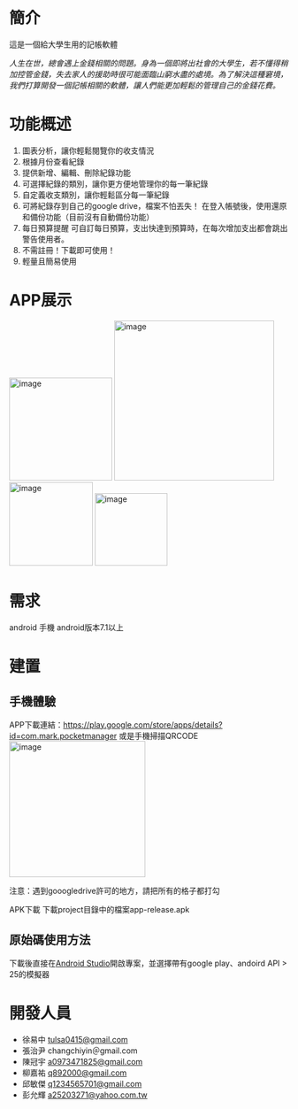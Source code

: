 # 簡介
這是一個給大學生用的記帳軟體

*人生在世，總會遇上金錢相關的問題。身為一個即將出社會的大學生，若不懂得稍加控管金錢，失去家人的援助時很可能面臨山窮水盡的處境。為了解決這種窘境，我們打算開發一個記帳相關的軟體，讓人們能更加輕鬆的管理自己的金錢花費。*

# 功能概述
1. 圖表分析，讓你輕鬆閱覽你的收支情況
2. 根據月份查看紀錄
3. 提供新增、編輯、刪除紀錄功能
4. 可選擇紀錄的類別，讓你更方便地管理你的每一筆紀錄
5. 自定義收支類別，讓你輕鬆區分每一筆紀錄
6. 可將紀錄存到自己的google drive，檔案不怕丟失！
    在登入帳號後，使用還原和備份功能（目前沒有自動備份功能）
4. 每日預算提醒
    可自訂每日預算，支出快達到預算時，在每次增加支出都會跳出警告使用者。
5. 不需註冊！下載即可使用！
6. 輕量且簡易使用

# APP展示
<img width="186" alt="image" src="https://user-images.githubusercontent.com/51476624/150727253-f15521fa-c154-4f1c-bd2a-88541156cc65.png">
<img width="289" alt="image" src="https://user-images.githubusercontent.com/51476624/150727307-57672527-d2a2-4a8f-b6fd-7b4333f33140.png">
<img width="151" alt="image" src="https://user-images.githubusercontent.com/51476624/150727319-56a4e613-b7a9-4243-9553-9b7a6a250a08.png">
<img width="131" alt="image" src="https://user-images.githubusercontent.com/51476624/150727341-aaccc8b0-522f-4a20-a013-7cd06ce1f12d.png">

# 需求
android 手機 
android版本7.1以上

# 建置
## 手機體驗
APP下載連結：https://play.google.com/store/apps/details?id=com.mark.pocketmanager
或是手機掃描QRCODE
<img width="246" alt="image" src="https://user-images.githubusercontent.com/51476624/150726732-7d5d36d6-a764-4e2c-9ba0-88b626991d7f.png">

注意：遇到gooogledrive許可的地方，請把所有的格子都打勾

APK下載
下載project目錄中的檔案app-release.apk

## 原始碼使用方法
下載後直接在[Android Studio](https://developer.android.com/studio)開啟專案，並選擇帶有google play、andoird API > 25的模擬器


# 開發人員
- 徐易中 tulsa0415@gmail.com
- 張治尹 changchiyin＠gmail.com
- 陳冠宇 a0973471825@gmail.com
- 柳嘉祐 q892000@gmail.com
- 邱敏傑 q1234565701@gmail.com
- 彭允輝 a25203271@yahoo.com.tw

